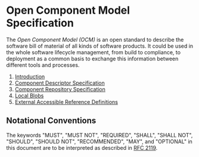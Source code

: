 # Open Component Model Specification

The *Open Component Model (OCM)* is an open standard to describe the software bill of material of all kinds of 
software products. It could be used in the whole software lifecycle management, from build to compliance, to deployment
as a common basis to exchange this information between different tools and processes.

1. [Introduction](./01-introduction.md)
2. [Component Descriptor Specification](./02-component-descriptor.md)
3. [Component Repository Specification](./03-component-repository.md)
4. [Local Blobs](./04-local-blobs.md)
5. [External Accessible Reference Definitions](./05-external-references.md)

## Notational Conventions
The keywords "MUST", "MUST NOT", "REQUIRED", "SHALL", "SHALL NOT", "SHOULD", "SHOULD NOT", "RECOMMENDED", "MAY", 
and "OPTIONAL" in this document are to be interpreted as described in [RFC 2119](https://www.rfc-editor.org/info/rfc2119).
